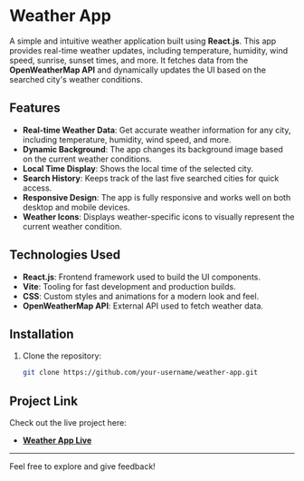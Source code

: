 # Weather App

A simple and intuitive weather application built using **React.js**. This app provides real-time weather updates, including temperature, humidity, wind speed, sunrise, sunset times, and more. It fetches data from the **OpenWeatherMap API** and dynamically updates the UI based on the searched city's weather conditions.

## Features

- **Real-time Weather Data**: Get accurate weather information for any city, including temperature, humidity, wind speed, and more.
- **Dynamic Background**: The app changes its background image based on the current weather conditions.
- **Local Time Display**: Shows the local time of the selected city.
- **Search History**: Keeps track of the last five searched cities for quick access.
- **Responsive Design**: The app is fully responsive and works well on both desktop and mobile devices.
- **Weather Icons**: Displays weather-specific icons to visually represent the current weather condition.

## Technologies Used

- **React.js**: Frontend framework used to build the UI components.
- **Vite**: Tooling for fast development and production builds.
- **CSS**: Custom styles and animations for a modern look and feel.
- **OpenWeatherMap API**: External API used to fetch weather data.

## Installation

1. Clone the repository:
   ```bash
   git clone https://github.com/your-username/weather-app.git

## Project Link

Check out the live project here:

- **[Weather App Live](https://weather-app-77a.pages.dev/)**

---

Feel free to explore and give feedback!
